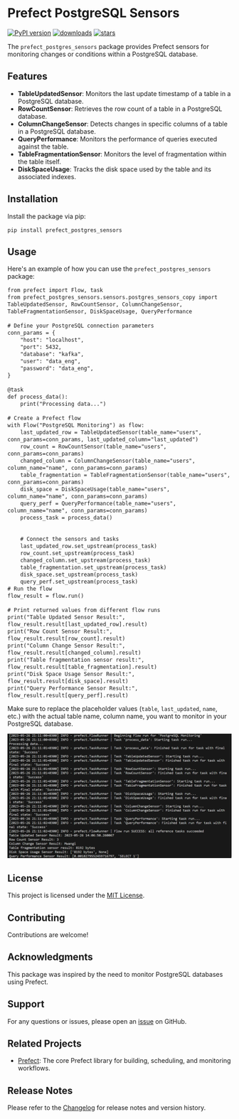 # Prefect PostgreSQL Sensors

[![PyPI version](https://badge.fury.io/py/prefect-postgres-sensors.svg)](https://badge.fury.io/py/prefect-postgres-sensors)
[![downloads](https://img.shields.io/pypi/dm/prefect-postgres-sensors==0.6.0.svg)](https://pypi.org/project/prefect-postgres-sensors==0.6.0)
[![stars](https://img.shields.io/github/stars/james-wachuka/Prefect-PostgreSQL-Sensors.svg?style=social)](https://github.com/james-wachuka/james-wachuka/stargazers)



The `prefect_postgres_sensors` package provides Prefect sensors for monitoring changes or conditions within a PostgreSQL database.

## Features

- **TableUpdatedSensor**: Monitors the last update timestamp of a table in a PostgreSQL database.
- **RowCountSensor**: Retrieves the row count of a table in a PostgreSQL database.
- **ColumnChangeSensor**: Detects changes in specific columns of a table in a PostgreSQL 
database.
- **QueryPerformance**: Monitors the performance of queries executed against the table.
- **TableFragmentationSensor**: Monitors the level of fragmentation within the table itself. 
- **DiskSpaceUsage**: Tracks the disk space used by the table and its associated indexes. 

## Installation

Install the package via pip:

```
pip install prefect_postgres_sensors
```

## Usage

Here's an example of how you can use the `prefect_postgres_sensors` package:

```
from prefect import Flow, task
from prefect_postgres_sensors.sensors.postgres_sensors_copy import TableUpdatedSensor, RowCountSensor, ColumnChangeSensor, TableFragmentationSensor, DiskSpaceUsage, QueryPerformance

# Define your PostgreSQL connection parameters
conn_params = {
    "host": "localhost",
    "port": 5432,
    "database": "kafka",
    "user": "data_eng",
    "password": "data_eng",
}

@task
def process_data():
    print("Processing data...")

# Create a Prefect flow
with Flow("PostgreSQL Monitoring") as flow:
    last_updated_row = TableUpdatedSensor(table_name="users", conn_params=conn_params, last_updated_column="last_updated")
    row_count = RowCountSensor(table_name="users", conn_params=conn_params)
    changed_column = ColumnChangeSensor(table_name="users", column_name="name", conn_params=conn_params)
    table_fragmentation = TableFragmentationSensor(table_name="users", conn_params=conn_params)
    disk_space = DiskSpaceUsage(table_name="users", column_name="name", conn_params=conn_params)
    query_perf = QueryPerformance(table_name="users", column_name="name", conn_params=conn_params)
    process_task = process_data()


    # Connect the sensors and tasks
    last_updated_row.set_upstream(process_task)
    row_count.set_upstream(process_task)
    changed_column.set_upstream(process_task)
    table_fragmentation.set_upstream(process_task)
    disk_space.set_upstream(process_task)
    query_perf.set_upstream(process_task) 
# Run the flow
flow_result = flow.run()

# Print returned values from different flow runs
print("Table Updated Sensor Result:", flow_result.result[last_updated_row].result)
print("Row Count Sensor Result:", flow_result.result[row_count].result)
print("Column Change Sensor Result:", flow_result.result[changed_column].result)
print("Table fragmentation sensor result:", flow_result.result[table_fragmentation].result)
print("Disk Space Usage Sensor Result:", flow_result.result[disk_space].result)
print("Query Performance Sensor Result:", flow_result.result[query_perf].result)

```

Make sure to replace the placeholder values (`table`, `last_updated`, `name`, etc.) with the actual table name, column name, you want to monitor in your PostgreSQL database.

![prefect-output](imgs/prefect-output.PNG)


## License

This project is licensed under the [MIT License](LICENSE).

## Contributing

Contributions are welcome!

## Acknowledgments

This package was inspired by the need to monitor PostgreSQL databases using Prefect.

## Support

For any questions or issues, please open an [issue](https://github.com/James-Wachuka/prefect-postgres-sensors/issues) on GitHub.

## Related Projects

- [Prefect](https://github.com/PrefectHQ/prefect): The core Prefect library for building, scheduling, and monitoring workflows.

## Release Notes

Please refer to the [Changelog](CHANGELOG.md) for release notes and version history.

